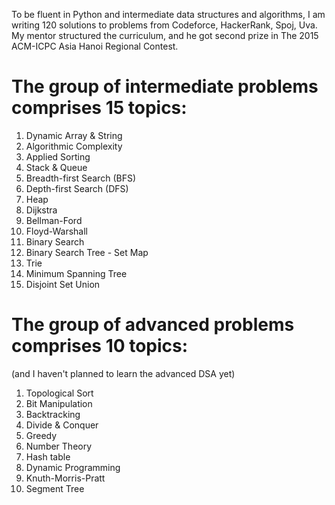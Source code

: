 To be fluent in Python and intermediate data structures and algorithms, I am writing 120 solutions to problems from Codeforce, HackerRank, Spoj, Uva. My mentor structured the curriculum, and he got second prize in The 2015 ACM-ICPC Asia Hanoi Regional Contest.

# The group of intermediate problems comprises 15 topics:
  1. Dynamic Array & String
  2. Algorithmic Complexity
  3. Applied Sorting
  4. Stack & Queue
  5. Breadth-first Search (BFS)
  6. Depth-first Search	(DFS)
  7. Heap
  8. Dijkstra
  9. Bellman-Ford
  10. Floyd-Warshall
  11. Binary Search
  12. Binary Search Tree - Set Map
  13. Trie
  14. Minimum Spanning Tree
  15. Disjoint Set Union

# The group of advanced problems comprises 10 topics:
(and I haven't planned to learn the advanced DSA yet)

  1. Topological Sort 
  2. Bit Manipulation
  3. Backtracking 
  4. Divide & Conquer
  5. Greedy 
  6. Number Theory
  7. Hash table 
  8. Dynamic Programming
  9. Knuth-Morris-Pratt 
  10. Segment Tree
